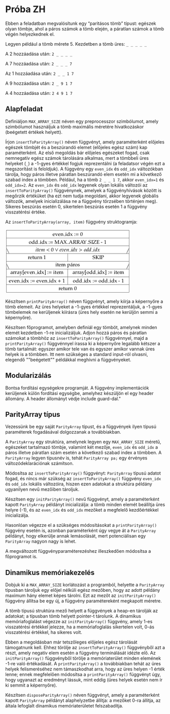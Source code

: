 # Próba ZH

Ebben a feladatban megvalósítunk egy “paritásos tömb” típust: egészek olyan tömbje, ahol a páros számok a tömb elején, a páratlan számok a tömb végén helyezkednek el.

Legyen például a tömb mérete 5. Kezdetben a tömb üres: `_ _ _ _ _`

A 2 hozzáadása után: `2 _ _ _ _`

A 7 hozzáadása után: `2 _ _ _ 7`

Az 1 hozzáadása után: `2 _ _ 1 7`

A 9 hozzáadása után: `2 _ 9 1 7`

A 4 hozzáadása után: `2 4 9 1 7`

## Alapfeladat

Definiáljon `MAX_ARRAY_SIZE` néven egy preprocesszor szimbólumot, amely szimbólumot használjuk a tömb maximális méretére hivatkozáskor (beégetett értékek helyett).

Írjon `insertToParityArray()` néven függvényt, amely paraméterként előjeles egészek tömbjét és a beszúrandó elemet (előjeles egész szám) kap paraméterként. Az első megoldás bár előjeles egészeket fogad, csak nemnegatív egész számok tárolására alkalmas, mert a tömbbeli üres helyeket (`_`) a -1-gyes értékkel fogjuk reprezentálni (a feladatsor végén ezt a megszorítást is feloldjuk). A függvény egy `even_idx` és `odd_idx` változókban tárolja, hogy páros illetve páratlan beszúrandó elem esetén mi a következő szabad index a tömbben. Például, ha a tömb `2 _ _ 1 7`, akkor `even_idx=1` és `odd_idx=2`. Az `even_idx` és `odd_idx` legyenek olyan lokális változói az `insertToParityArray()` függvénynek, amelyek a függvényhívások között is megőrzik értéküket (ha ezt nem tudja megoldani, akkor legyenek globális változók, amelyek inicializálása ne a függvény törzsében történjen meg). Sikeres beszúrás esetén 0, sikertelen beszúrás esetén 1 a függvény visszatérési értéke.

Az `insertToParityArray(array, item)` függvény struktogramja:

![`insertToParityArray`](insertToParityArray.png)

Készítsen `printParityArray()` néven függvényt, amely kiírja a képernyőre a tömb elemeit. Az üres helyeket a -1-gyes értékkel reprezentáljuk, a -1-gyes tömbelemek ne kerüljenek kiírásra (üres hely esetén ne kerüljön semmi a képernyőre).

Készítsen főprogramot, amelyben definiál egy tömböt, amelynek minden elemét kezdetben -1-re inicializáljuk. Adjon hozzá páros és páratlan számokat a tömbhöz az `insertToParityArray()` függvénnyel, majd a `printParityArray()` függvénnyel írassa ki a képernyőre legalább kétszer a tömb tartalmát: egyszer amikor tele van és egyszer amikor vannak üres helyek is a tömbben. Itt nem szükséges a standard input-ról olvasni, elegendő ""beégetett"" példákkal meghívni a függvényeket.


## Modularizálás

Bontsa fordítási egységekre programját. A függvény implementációk kerüljenek külön fordítási egységbe, amelyhez készüljön el egy header állomány. A header állományt védje include guard-dal."

## ParityArray típus

Vezessünk be egy saját `ParityArray` típust, és a függvények ilyen típusú paraméterek fogadásával dolgozzanak a továbbiakban.

A `ParityArray` egy struktúra, amelynek legyen egy `MAX_ARRAY_SIZE` méretű, egészeket tartalmazó tömbje, valamint két mezője, `even_idx` és `odd_idx` a páros illetve páratlan szám esetén a következő szabad index a tömbben. A `ParityArray` legyen típusnév is, tehát `ParityArray pa;` egy érvényes változódeklarációnak számítson.

Módosítsa az `insertToParityArray()` függvényt: `ParityArray` típusú adatot fogad, és nincs már szükség az `insertToParityArray()` függvény `even_idx` és `odd_idx` lokális változóira, hiszen ezen adatokat a struktúra példány ugyanilyen nevű mezőiben tároljuk.

Készítsen egy `initParityArray()` nevű függvényt, amely a paraméterként kapott `ParityArray` példányt inicializálja: a tömb minden elemét beállítja üres helyre (-1), és az `even_idx` és `odd_idx` mezőket a megfelelő kezdőértékkel inicializálja.

Hasonlóan végezze el a szükséges módosításokat a `printParityArray()` függvény esetén is, azonban paraméterként úgy vegye át a `ParityArray` példányt, hogy elkerülje annak lemásolását, mert potenciálisan egy `ParityArray` nagyon nagy is lehet.

A megváltozott függvényparaméterezéshez illeszkedően módosítsa a főprogramot is.

## Dinamikus memóriakezelés

Dobjuk ki a `MAX_ARRAY_SIZE` korlátozást a programból, helyette a `ParityArray` típusban tároljuk egy előjel nélküli egész mezőben, hogy az adott példány maximum hány elemet képes tárolni. Ezt az mezőt az `initParityArray()` függvény állítsa be egy új, a függvény paramétereként megkapott méretre.

A tömb típusú struktúra mező helyett a függvények a heap-en tárolják az adatokat; a típusban tömb helyett pointer-t tárolunk. A dinamikus memóriafoglalást végezze az `initParityArray()` függvény, amely 1-es visszatérési értékkel jelezze, ha a memóriafoglalás sikertelen volt, 0-ás visszatérési értékkel, ha sikeres volt.

Ebben a megoldásban már tetszőleges előjeles egész tárolását támogatnunk kell. Ehhez törölje az `insertToParityArray()` függvényből azt a részt, amely negatív elem esetén a függvény terminálását idézte elő. Az `initParityArray()` függvényből törölje a memóriaterület minden elemének -1-re való értékadását. A `printParityArray()` a továbbiakban tehát az üres helyek felismeréséhez nem támaszkodhat arra, hogy az üres helyen -1 érték lenne; ennek megfelelően módosítsa a `printParityArray()` függvényt úgy, hogy ugyanazt az eredményt lássuk, mint eddig (üres helyek esetén nem ír ki semmit a képernyőre).

Készítsen `disposeParityArray()` néven függvényt, amely a paraméterként kapott `ParityArray` példányt alaphelyzetbe állítja: a mezőket 0-ra állítja, az általa lefoglalt dinamikus memóriaterületet felszabadítja.
